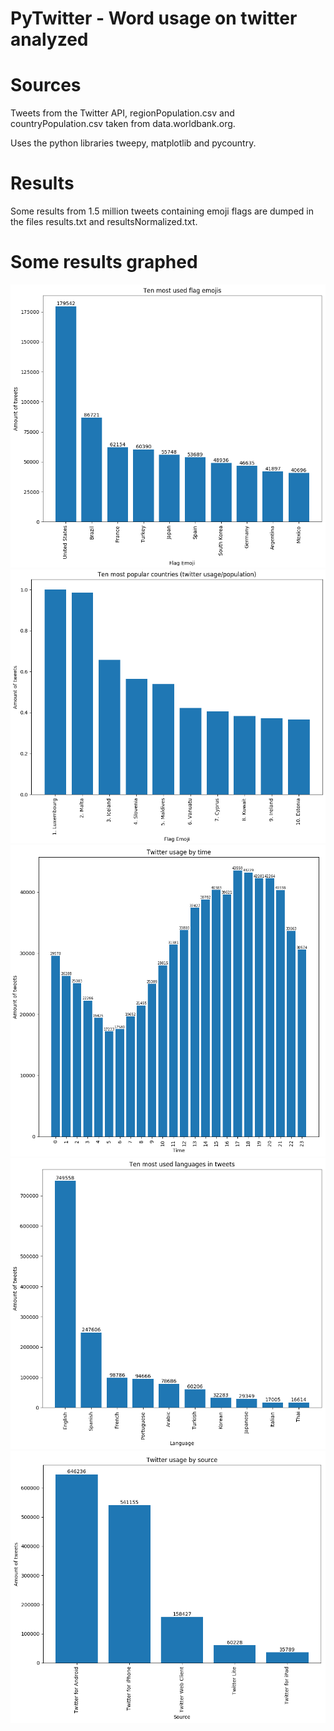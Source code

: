 # PyTwitter - Word usage on twitter analyzed

# Sources

Tweets from the Twitter API, regionPopulation.csv and countryPopulation.csv taken from data.worldbank.org.

Uses the python libraries tweepy, matplotlib and pycountry.

# Results

Some results from 1.5 million tweets containing emoji flags are dumped in the files results.txt and resultsNormalized.txt. 

# Some results graphed

![Figure_2](plots/Figure_2.png)
![Figure_2](plots/Figure_4.png)
![Figure_0](plots/Figure_0.png)
![Figure_1](plots/Figure_1.png)
![Figure_3](plots/Figure_3.png)